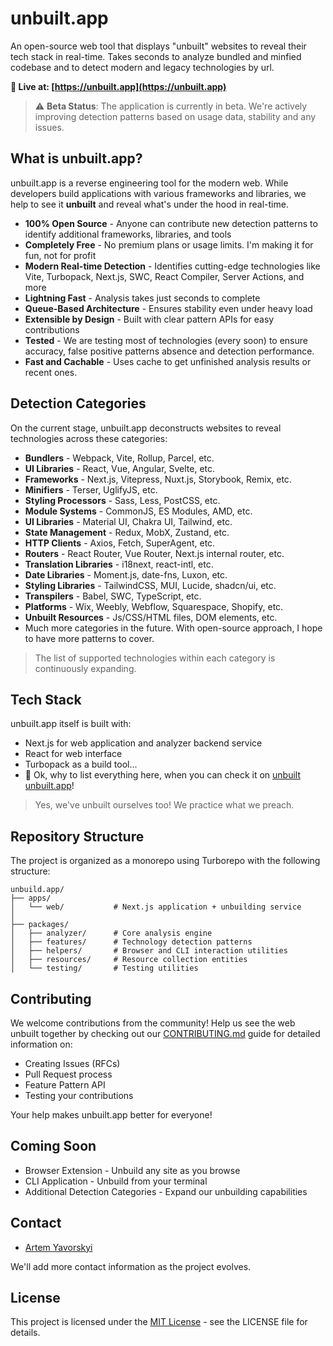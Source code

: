 # unbuilt.app

An open-source web tool that displays "unbuilt" websites to reveal their tech stack in real-time. Takes seconds to analyze bundled and minfied codebase and to detect modern and legacy technologies by url.

**🚀 Live at: [https://unbuilt.app](https://unbuilt.app)**

> ⚠️ **Beta Status**: The application is currently in beta. We're actively improving detection patterns based on usage data, stability and any issues.

## What is unbuilt.app?

unbuilt.app is a reverse engineering tool for the modern web. While developers build applications with various frameworks and libraries, we help to see it  **unbuilt** and reveal what's under the hood in real-time.

- **100% Open Source** - Anyone can contribute new detection patterns to identify additional frameworks, libraries, and tools
- **Completely Free** - No premium plans or usage limits. I'm making it for fun, not for profit
- **Modern Real-time Detection** - Identifies cutting-edge technologies like Vite, Turbopack, Next.js, SWC, React Compiler, Server Actions, and more
- **Lightning Fast** - Analysis takes just seconds to complete
- **Queue-Based Architecture** - Ensures stability even under heavy load
- **Extensible by Design** - Built with clear pattern APIs for easy contributions
- **Tested** - We are testing most of technologies (every soon) to ensure accuracy, false positive patterns absence and detection performance.
- **Fast and Cachable** - Uses cache to get unfinished analysis results or recent ones.

## Detection Categories

On the current stage, unbuilt.app deconstructs websites to reveal technologies across these categories:

- **Bundlers** - Webpack, Vite, Rollup, Parcel, etc.
- **UI Libraries** - React, Vue, Angular, Svelte, etc.
- **Frameworks** - Next.js, Vitepress, Nuxt.js, Storybook, Remix, etc.
- **Minifiers** - Terser, UglifyJS, etc.
- **Styling Processors** - Sass, Less, PostCSS, etc.
- **Module Systems** - CommonJS, ES Modules, AMD, etc.
- **UI Libraries** - Material UI, Chakra UI, Tailwind, etc.
- **State Management** - Redux, MobX, Zustand, etc.
- **HTTP Clients** - Axios, Fetch, SuperAgent, etc.
- **Routers** - React Router, Vue Router, Next.js internal router, etc.
- **Translation Libraries** - i18next, react-intl, etc.
- **Date Libraries** - Moment.js, date-fns, Luxon, etc.
- **Styling Libraries** - TailwindCSS, MUI, Lucide, shadcn/ui, etc.
- **Transpilers** - Babel, SWC, TypeScript, etc.
- **Platforms** - Wix, Weebly, Webflow, Squarespace, Shopify, etc.
- **Unbuilt Resources** - Js/CSS/HTML files, DOM elements, etc.
- Much more categories in the future. With open-source approach, I hope to have more patterns to cover.

> The list of supported technologies within each category is continuously expanding.

## Tech Stack

unbuilt.app itself is built with:

- Next.js for web application and analyzer backend service
- React for web interface
- Turbopack as a build tool...
- 🥱 Ok, why to list everything here, when you can check it on [unbuilt unbuilt.app](https://unbuilt.app/analysis/a9abcd3b-aac0-4c96-a835-7d7756594916)!

> Yes, we've unbuilt ourselves too! We practice what we preach.

## Repository Structure

The project is organized as a monorepo using Turborepo with the following structure:

```
unbuild.app/
├── apps/
│   └── web/           # Next.js application + unbuilding service
│
├── packages/
│   ├── analyzer/      # Core analysis engine
│   ├── features/      # Technology detection patterns
│   ├── helpers/       # Browser and CLI interaction utilities
│   ├── resources/     # Resource collection entities
│   └── testing/       # Testing utilities
```

## Contributing

We welcome contributions from the community! Help us see the web unbuilt together by checking out our [CONTRIBUTING.md](CONTRIBUTING.md) guide for detailed information on:

- Creating Issues (RFCs)
- Pull Request process
- Feature Pattern API
- Testing your contributions

Your help makes unbuilt.app better for everyone!

## Coming Soon

- Browser Extension - Unbuild any site as you browse
- CLI Application - Unbuild from your terminal
- Additional Detection Categories - Expand our unbuilding capabilities


## Contact
- [Artem Yavorskyi](https://yavorsky.org)

We'll add more contact information as the project evolves.

## License

This project is licensed under the [MIT License](LICENSE) - see the LICENSE file for details.